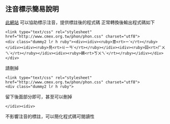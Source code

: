 ## 注音標示簡易說明
[此網站](<[http://example.com/](https://www.cmex.org.tw/phon/)>) 可以協助標示注音，提供標註後的程式碼
正常轉換後輸出程式碼如下
```
<link type="text/css" rel="stylesheet" href="http://www.cmex.org.tw/phon/phon.css" charset="utf8">
<div class="dummy2 lr h ruby"><div><idiv><ruby>意<rt>ㄧˋ</rt></ruby></idiv><idiv><ruby>見<rt>ㄐㄧㄢˋ</rt></ruby></idiv><idiv><ruby>回<rt>ㄏㄨㄟˊ</rt></ruby></idiv><idiv><ruby>饋<rt>ㄎㄨㄟˋ</rt></ruby></idiv></div></div>
```
請刪掉
```
<link type="text/css" rel="stylesheet" href="http://www.cmex.org.tw/phon/phon.css" charset="utf8">
<div class="dummy2 lr h ruby">
```
留下後面部分即可，甚至可以刪掉
```
</idiv><idiv>
```
不影響注音的標註，可以簡化程式碼可閱讀性
